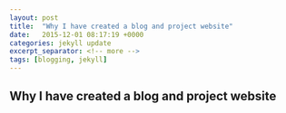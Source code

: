 ```yaml
---
layout: post
title:  "Why I have created a blog and project website"
date:   2015-12-01 08:17:19 +0000
categories: jekyll update
excerpt_separator: <!-- more -->
tags: [blogging, jekyll]
---
```


## Why I have created a blog and project website
